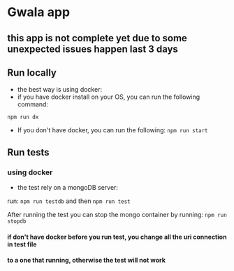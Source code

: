 # Gwala app

## this app is not complete yet due to some unexpected issues happen last 3 days

## Run locally
- the best way is using docker:
- if you have docker install on your OS, you can run the following command:

``` npm run dx ```

- If you don't have docker, you can run the following:
``` npm run start ```

## Run tests

### using docker
- the test rely on a mongoDB server:

run: ``` npm run testdb ``` and then ``` npm run test ```

After running the test you can stop the mongo container by running:
``` npm run stopdb ```

#### if don't have docker before you run test, you change all the uri connection in test file
#### to a one that running, otherwise the test will not work